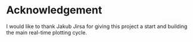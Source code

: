 # Acknowledgement

I would like to thank Jakub Jirsa for giving this project a start and
building the main real-time plotting cycle.
